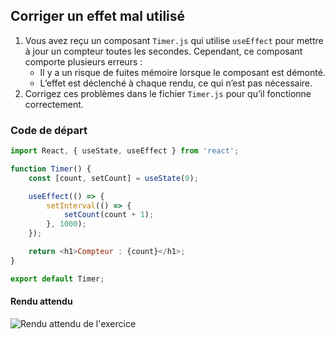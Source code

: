 ## Corriger un effet mal utilisé

1. Vous avez reçu un composant `Timer.js` qui utilise `useEffect` pour mettre à jour un compteur toutes les secondes. Cependant, ce composant comporte plusieurs erreurs :
    - Il y a un risque de fuites mémoire lorsque le composant est démonté.
    - L’effet est déclenché à chaque rendu, ce qui n’est pas nécessaire.
2. Corrigez ces problèmes dans le fichier `Timer.js` pour qu’il fonctionne correctement.

### Code de départ
```javascript
import React, { useState, useEffect } from 'react';

function Timer() {
    const [count, setCount] = useState(0);

    useEffect(() => {
        setInterval(() => {
            setCount(count + 1);
        }, 1000);
    });

    return <h1>Compteur : {count}</h1>;
}

export default Timer;
```

#### Rendu attendu

<img src="../img/rendu_exo_30.png" alt="Rendu attendu de l'exercice">